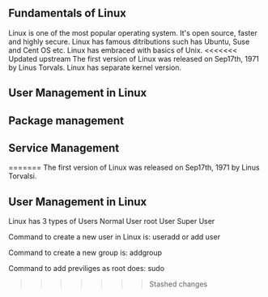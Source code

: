 Fundamentals of Linux
-------------------------------
Linux is one of the most popular operating system. It's open source, faster and highly secure.
Linux has famous ditributions such has Ubuntu, Suse and Cent OS etc.
Linux has embraced with basics of Unix.
<<<<<<< Updated upstream
The first version of Linux was released on Sep17th, 1971 by Linus Torvals.
Linux has separate kernel version.

User Management in Linux
----------------------------







Package management
--------------------------




Service Management
-------------------------------
=======
The first version of Linux was released on Sep17th, 1971 by Linus Torvalsi.

User Management in Linux
---------------------------
Linux has 3 types of Users
Normal User
root User
Super User

Command to create a new user in Linux is:
useradd or add user

Command to create a new group is:
addgroup

Command to add previliges as root does:
sudo
>>>>>>> Stashed changes
